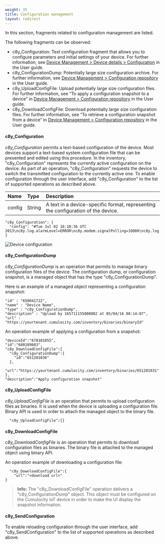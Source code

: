```yaml
---
weight: 35
title: Configuration management
layout: redirect
---
```


In this section, fragments related to configuration management are listed.

The following fragments can be observed:

- c8y_Configuration: Text configuration fragment that allows you to configure parameters and initial settings of your device. For further information, see [Device Management > Device details > Configuration](/users-guide/device-management#config) in the User guide.
- c8y_ConfigurationDump: Potentially large size configuration archive. For further information, see [Device Management > Configuration repository](/users-guide/device-management#configuration-repository) in the User guide.
- c8y_UploadConfigFile: Upload potentially large size configuration files. For further information, see “To apply a configuration snapshot to a device” in [Device Management > Configuration repository](/users-guide/device-management#configuration-repository) in the User guide.
- c8y_DownloadConfigFile:  Download potentially large size configuration files. For further information, see “To retrieve a configuration snapshot from a device” in [Device Management > Configuration repository](/users-guide/device-management#configuration-repository) in the User guide.

#### c8y\_Configuration

*c8y\_Configuration* permits a text-based configuration of the device. Most devices support a text-based system configuration file that can be presented and edited using this procedure. In the inventory, "c8y_Configuration" represents the currently active configuration on the device. As part of an operation, "c8y_Configuration" requests the device to switch the transmitted configuration to the currently active one. To enable configuration through the user interface, add "c8y_Configuration" to the list of supported operations as described above.

|Name|Type|Description|
|:---|:---|:----------|
|config|String|A text in a device-specific format, representing the configuration of the device.|

    "c8y_Configuration": {
      "config": "#Tue Jul 02 16:10:36 UTC 2013\nc8y.log.alarmLevel=ERROR\nc8y.modem.signalPolling=10000\nc8y.log.eventLevel=INFO"
    }

![Device configuration](/images/reference-guide/configuration.png)

#### c8y\_ConfigurationDump

*c8y_ConfigurationDump* is an operation that permits to  manage binary configuration files of the device. The configuration dump, or configuration snapshot, is a managed object that has the type "c8y_ConfigurationDump".

Here is an example of a managed object representing a configuration snapshot:

    "id" : "650041722",
    "name" : "Device Name",
    "type" : "c8y_ConfigurationDump",
    "description" : "Upload by 165711155000082 at 05/04/16 08:14:07",
    "url" : "https://yourtenant.cumulocity.com/inventory/binaries/binaryId"

An operation example of applying a configuration from a snapshot:

    "deviceId":"678101855",
    "id":"680189603",
    "c8y_DownloadConfigFile":{
      "c8y_ConfigurationDump":{
        "id":"651201036"
      },
      "url":"https://yourtenant.cumulocity.com/inventory/binaries/651201031"
    },
    "description":"Apply configuration snapshot"

#### c8y\_UploadConfigFile

*c8y_UploadConfigFile* is an operation that permits to upload configuration files as binaries. It is used when the device is uploading a configuration file. Binary API is used in order to attach the managed object to the binary file.

      "c8y_UploadConfigFile":{}

#### c8y\_DownloadConfigFile

*c8y_DownloadConfigFile* is an operation that permits to download configuration files as binaries. The binary file is attached to the managed object using binary API.

An operation example of downloading a configuration file:

      "c8y_DownloadConfigFile":{
        "url":"<download url>"
    }

> **Info:** The "c8y_DownloadConfigFile" operation delivers a "c8y_ConfigurationDump" object. This object must be configured on the Cumulocity IoT device in order to make the UI display the snapshot information.

#### c8y\_SendConfiguration

To enable reloading configuration through the user interface, add "c8y\_SendConfiguration" to the list of supported operations as described above.

